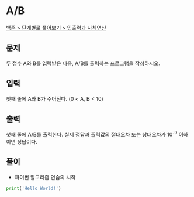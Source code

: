 # A/B

[백준 > 단계별로 풀어보기 > 입출력과 사칙연산](https://www.acmicpc.net/problem/1008)

## 문제

두 정수 A와 B를 입력받은 다음, A/B를 출력하는 프로그램을 작성하시오.

## 입력

첫째 줄에 A와 B가 주어진다. (0 < A, B < 10)

## 출력

첫째 줄에 A/B를 출력한다. 실제 정답과 출력값의 절대오차 또는 상대오차가 10<sup>-9</sup> 이하이면 정답이다.

## 풀이

-   파이썬 알고리즘 연습의 시작

```python
print('Hello World!')
```
